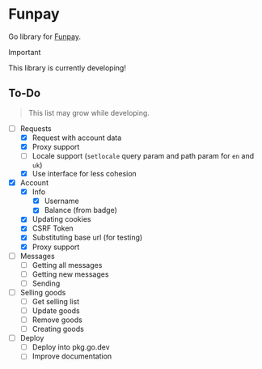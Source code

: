 # Funpay

Go library for [Funpay](https://funpay.com/).

> [!important]
> This library is currently developing!

## To-Do

> This list may grow while developing.

- [ ] Requests
  - [X] Request with account data
  - [X] Proxy support
  - [ ] Locale support (`setlocale` query param and path param for `en` and `uk`)
  - [X] Use interface for less cohesion
- [X] Account
  - [X] Info
    - [X] Username
    - [X] Balance (from badge)
  - [X] Updating cookies
  - [X] CSRF Token
  - [X] Substituting base url (for testing)
  - [X] Proxy support
- [ ] Messages
  - [ ] Getting all messages
  - [ ] Getting new messages
  - [ ] Sending
- [ ] Selling goods
  - [ ] Get selling list
  - [ ] Update goods
  - [ ] Remove goods
  - [ ] Creating goods
- [ ] Deploy
  - [ ] Deploy into pkg.go.dev
  - [ ] Improve documentation